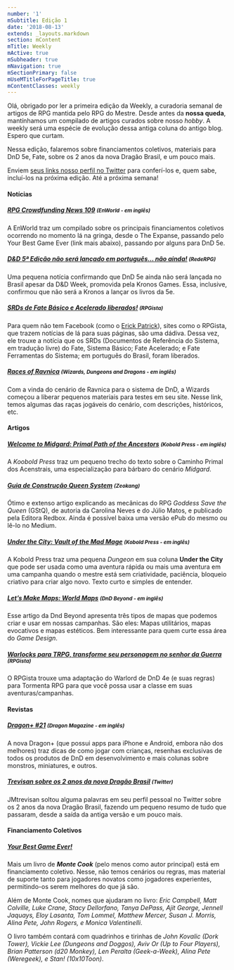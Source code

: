```yaml
---
number: '1'
mSubtitle: Edição 1
date: '2018-08-13'
extends: _layouts.markdown
section: mContent
mTitle: Weekly
mActive: true
mSubheader: true
mNavigation: true
mSectionPrimary: false
mUseMTitleForPageTitle: true
mContentClasses: weekly
---
```


Olá, obrigado por ler a primeira edição da Weekly, a curadoria semanal de artigos de RPG mantida pelo RPG do Mestre. 
Desde antes da __nossa queda__, mantínhamos um compilado de artigos curados sobre nosso _hobby_. A weekly será uma 
espécie de evolução dessa antiga coluna do antigo blog. Espero que curtam.

Nessa edição, falaremos sobre financiamentos coletivos, materiais para DnD 5e, Fate, sobre os 2 anos da nova Dragão 
Brasil, e um pouco mais.

Enviem [seus links nosso perfil no Twitter] para conferí-los e, quem sabe, incluí-los na próxima edição. Até a 
próxima semana!

#### Notícias

##### [RPG Crowdfunding News 109] <small>(EnWorld - em inglês)</small>
A EnWorld traz um compilado sobre os principais financiamentos coletivos ocorrendo no momento lá na gringa, desde o 
The Expanse, passando pelo Your Best Game Ever (link mais abaixo), passando por alguns para DnD 5e.

##### [D&D 5ª Edição não será lançado em português… não ainda!] <small>(RedeRPG)</small>
Uma pequena notícia confirmando que DnD 5e ainda não será lançada no Brasil apesar da D&D Week, promovida pela Kronos
 Games. Essa, inclusive, confirmou que não será a Kronos a lançar os livros da 5e.
 
##### [SRDs de Fate Básico e Acelerado liberados!] <small>(RPGista)</small>
Para quem não tem Facebook (como o [Erick Patrick]), sites como o RPGista, que trazem notícias de lá para suas 
páginas, são uma dádiva. Dessa vez, ele trouxe a notícia que os SRDs (Documentos de Referência do Sistema, em 
tradução livre) do Fate, Sistema Básico; Fate Acelerado; e Fate Ferramentas do Sistema; em português do Brasil, foram
 liberados.
 
##### [Races of Ravnica] <small>(Wizards, Dungeons and Dragons - em inglês)</small>
Com a vinda do cenário de Ravnica para o sistema de DnD, a Wizards começou a liberar pequenos materiais para testes 
em seu site. Nesse link, temos algumas das raças jogáveis do cenário, com descrições, históricos, etc.

#### Artigos

##### [Welcome to Midgard: Primal Path of the Ancestors] <small>(Kobold Press - em inglês)</small>
A *Koobold Press* traz um pequeno trecho do texto sobre o Caminho Primal dos Acenstrais, uma especialização para 
bárbaro do cenário *Midgard*.

##### [Guia de Construção Queen System] <small>(Zeokang)</small>
Ótimo e extenso artigo explicando as mecânicas do RPG *Goddess Save the Queen* (GStQ), de autoria da Carolina Neves e
 do Júlio Matos, e publicado pela Editora Redbox. Ainda é possível baixa uma versão ePub do mesmo ou lê-lo no Medium.
 
##### [Under the City: Vault of the Mad Mage] <small>(Kobold Press - em inglês)</small>
A Kobold Press traz uma pequena *Dungeon* em sua coluna __Under the City__ que pode ser usada como uma aventura 
rápida ou mais uma aventura em uma campanha quando o mestre está sem criatividade, paciência, bloqueio criativo para 
criar algo novo. Texto curto e simples de entender.

##### [Let’s Make Maps: World Maps] <small>(DnD Beyond - em inglês)</small>
Esse artigo da Dnd Beyond apresenta três tipos de mapas que podemos criar e usar em nossas campanhas. São eles: Mapas
 utilitários, mapas evocativos e mapas estéticos. Bem interessante para quem curte essa área do _Game Design_.

##### [Warlocks para TRPG, transforme seu personagem no senhor da Guerra] <small>(RPGista)</small>
O RPGista trouxe uma adaptação do Warlord de DnD 4e (e suas regras) para Tormenta RPG para que você possa usar a 
classe em suas aventuras/campanhas.

#### Revistas

##### [Dragon+ #21] <small>(Dragon Magazine - em inglês)</small>
A nova Dragon+ (que possui apps para iPhone e Android, embora não dos melhores) traz dicas de como jogar com 
crianças, resenhas exclusivas de todos os produtos de DnD em desenvolvimento e mais colunas sobre monstros, 
miniatures, e outros.

##### [Trevisan sobre os 2 anos da nova Dragão Brasil] <small>(Twitter)</small>
JMtrevisan soltou alguma palavras em seu perfil pessoal no Twitter sobre os 2 anos da nova Dragão Brasil, fazendo um 
pequeno resumo de tudo que passaram, desde a saída da antiga versão e um pouco mais.

#### Financiamento Coletivos

##### [Your Best Game Ever!]
Mais um livro de __*Monte Cook*__ (pelo menos como autor principal) está em financiamento coletivo. Nesse, não temos 
cenários ou regras, mas material de suporte tanto para jogadores novatos como jogadores experientes, permitindo-os 
serem melhores do que já são.

Além de Monte Cook, nomes que ajudaram no livro: _Eric Campbell, Matt Colville, Luke 
Crane, Stacy Dellorfano, Tanya DePass, Ajit George, Jennell Jaquays, Eloy Lasanta, Tom Lommel, Matthew Mercer, Susan J. 
Morris, Alina Pete, John Rogers, e Monica Valentinelli_.

O livro também contará com quadrinhos e tirinhas de _John Kovalic (Dork Tower), Vickie Lee (Dungeons and Doggos), Aviv 
Or (Up to Four Players), Brian Patterson (d20 Monkey), Len Peralta (Geek-a-Week), Alina Pete (Weregeek), e Stan! 
(10x10Toon)_.

[RPG Crowdfunding News 109]: http://www.enworld.org/forum/content.php?5525-RPG-Crowdfunding-News-109-The-Expanse-Fantasy-Trip-Your-Best-Game-Ever!-The-City-That-Dripped-Blood-5th-Edition-Players-Guide-to-Aihrde-Legacy-of-Darkness-Oddity-High-Cthulhu-Mythos-Cultist-Badges
[Dragon+ #21]: http://www.dragonmag.com/5.0/#!/article/116521/103647508?loadFresh=true&title=21_01_Issue%2021%20Cover
[Trevisan sobre os 2 anos da nova Dragão Brasil]: https://twitter.com/JMTrevisan/status/1030479839122403329
[Welcome to Midgard: Primal Path of the Ancestors]: https://koboldpress.com/welcome-to-midgard-primal-path-of-the-ancestors/
[Your Best Game Ever!]: https://www.kickstarter.com/projects/montecookgames/your-best-game-ever
[D&D 5ª Edição não será lançado em português… não ainda!]: https://www.rederpg.com.br/2018/08/14/dd-5a-edicao-nao-sera-lancado-em-portugues-nao-ainda/
[Under the City: Vault of the Mad Mage]: https://koboldpress.com/under-the-city-vault-of-the-mad-mage/
[Let’s Make Maps: World Maps]: https://www.dndbeyond.com/posts/297-lets-make-maps-world-maps
[Warlocks para TRPG, transforme seu personagem no senhor da Guerra]: http://rpgista.com.br/2018/08/18/warlord-para-trpg/
[Erick Patrick]: https://twitter.com/erickpatrick
[Races of Ravnica]: http://dnd.wizards.com/articles/unearthed-arcana/races-ravnica
[SRDs de Fate Básico e Acelerado liberados!]: http://rpgista.com.br/2018/08/15/srds-de-fate-rpg-basico-e-acelerado/
[Guia de Construção Queen System]: https://zeokang.wordpress.com/2018/08/15/guia-de-construcao-queen-system/
[seus links nosso perfil no Twitter]: https://twitter.com/rpgdm
